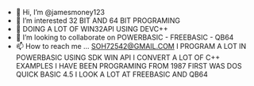 - 👋 Hi, I’m @jamesmoney123
- 👀 I’m interested 32 BIT AND 64 BIT PROGRAMING
- 🌱   DOING A LOT OF WIN32API USING DEVC++
- 💞️ I’m looking to collaborate on 
POWERBASIC - FREEBASIC - QB64
- 📫 How to reach me ...  SOH72542@GMAIL.COM
I PROGRAM A LOT IN POWERBASIC USING
SDK  WIN API
I CONVERT A LOT OF C++ EXAMPLES
I HAVE BEEN PROGRAMING FROM 1987
FIRST WAS DOS QUICK BASIC 4.5
I LOOK A LOT AT FREEBASIC  AND QB64

<!---
jamesmoney123/jamesmoney123 is a ✨ special ✨ repository because its `README.md` (this file) appears on your GitHub profile.

--->
